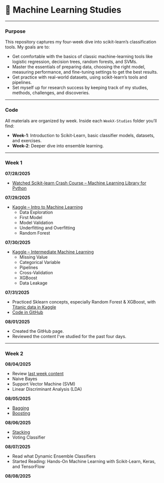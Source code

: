 # 🤖 Machine Learning Studies

<hr/>

### Purpose

This repository captures my four-week dive into scikit-learn’s classification tools.
My goals are to:

- Get comfortable with the basics of classic machine-learning tools like logistic regression, decision trees, random forests, and SVMs.
- Master the essentials of preparing data, choosing the right model, measuring performance, and fine-tuning settings to get the best results.
- Get practice with real-world datasets, using scikit-learn’s tools and pipelines.
- Set myself up for research success by keeping track of my studies, methods, challenges, and discoveries.

<hr/>

### Code

All materials are organized by week. Inside each `WeekX-Studies` folder you’ll find:

- **Week-1**: Introduction to Scikit-Learn, basic classifier models, datasets, and exercises.
- **Week-2**: Deeper dive into ensemble learning.

<hr/>

### Week 1

**07/28/2025**

- [Watched Scikit-learn Crash Course – Machine Learning Library for Python](https://youtu.be/0B5eIE_1vpU?si=oPDTxJgRbFVUdW5Z)

**07/29/2025**

- [Kaggle – Intro to Machine Learning](https://www.kaggle.com/learn/intro-to-machine-learning)  
  - Data Exploration  
  - First Model  
  - Model Validation  
  - Underfitting and Overfitting  
  - Random Forest

**07/30/2025**

- [Kaggle – Intermediate Machine Learning](https://www.kaggle.com/learn/intermediate-machine-learning)  
  - Missing Value  
  - Categorical Variable  
  - Pipelines  
  - Cross-Validation  
  - XGBoost  
  - Data Leakage

**07/31/2025**

- Practiced Sklearn concepts, especially Random Forest & XGBoost, with [Titanic data in Kaggle](https://www.kaggle.com/c/titanic/overview)
- [Code in GitHub](https://github.com/ycko725/SKKU-Internship-Yuchan-Ko/blob/main/Week1-Studies/SKKU_week1.ipynb)

**08/01/2025**

- Created the GitHub page.
- Reviewed the content I've studied for the past four days.

<hr/>

### Week 2

**08/04/2025**

- Review [last week content](https://www.kaggle.com/code/startupsci/titanic-data-science-solutions/notebook)
- Naive Bayes
- Support Vector Machine (SVM)
- Linear Discriminant Analysis (LDA)

**08/05/2025**

- [Bagging](https://www.kaggle.com/code/prashant111/bagging-vs-boosting)
- [Boosting](https://www.kaggle.com/code/prashant111/bagging-vs-boosting)

**08/06/2025**

- [Stacking](https://www.kaggle.com/code/arthurtok/introduction-to-ensembling-stacking-in-python)
- Voting Classifier

**08/07/2025**

- Read what Dynamic Ensemble Classifiers
- Started Reading: Hands-On Machine Learning with Scikit-Learn, Keras, and TensorFlow

**08/08/2025**
